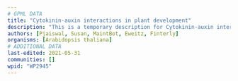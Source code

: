 ```yaml
---
# GPML DATA
title: "Cytokinin-auxin interactions in plant development"
description: "This is a temporary description for Cytokinin-auxin interactions in plant development"
authors: [Pjaiswal, Susan, MaintBot, Eweitz, Finterly]
organisms: [Arabidopsis thaliana]
# ADDITIONAL DATA
last-edited: 2021-05-31
communities: []
wpid: "WP2945"
---
```

